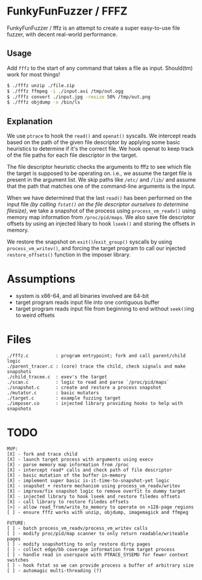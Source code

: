 # FunkyFunFuzzer / FFFZ

FunkyFunFuzzer / fffz is an attempt to create a super easy-to-use file fuzzer,
with decent real-world performance.

## Usage
Add `fffz` to the start of any command that takes a file as input. Should(tm)
work for most things!
```sh
$ ./fffz unzip ./file.zip
$ ./fffz ffmpeg -i ./input.avi /tmp/out.ogg
$ ./fffz convert ./input.jpg -resize 50% /tmp/out.png
$ ./fffz objdump -x /bin/ls
```

## Explanation
We use `ptrace` to hook the `read()` and `openat()` syscalls. We intercept
reads based on the path of the given file descriptor by applying some basic
heuristics to determine if it's the correct file. We hook openat to keep track
of the file paths for each file descriptor in the target.

The file descriptor heuristic checks the arguments to fffz to see which file
the target is supposed to be operating on. i.e., we assume the target file is
present in the argument list. We skip paths like `/etc/` and `/lib/` and assume
that the path that matches one of the command-line arguments is the input.

When we have determined that the last `read()` has been performed on the input
file _(by calling `fstat()` on the file descriptor ourselves to determine
filesize)_, we take a snapshot of the process using `process_vm_readv()` using
memory map information from `/proc/pid/maps`. We also save file descriptor
offsets by using an injected libary to hook `lseek()` and storing the offsets
in memory.

We restore the snapshot on `exit()`/`exit_group()` syscalls by using
`process_vm_writev()`, and forcing the target program to call our injected
`restore_offsets()` function in the imposer library.

# Assumptions
- system is x86-64, and all binaries involved are 64-bit
- target program reads input file into one contiguous buffer
- target program reads input file from beginning to end without `seek()`ing to
  weird offsets

# Files
```text
./fffz.c          : program entrypoint; fork and call parent/child logic
./parent_tracer.c : (core) trace the child, check signals and make snapshots
./child_tracee.c  : exev's the target
./scan.c          : logic to read and parse `/proc/pid/maps`
./snapshot.c      : create and restore a process snapshot
./mutator.c       : basic mutators
./target.c        : example fuzzing target
./imposer.co      : injected library providing hooks to help with snapshots
```

# TODO
```text
MVP:
[X]	- fork and trace child
[X]	- launch target process with arguments using execv
[X] - parse memory map information from /proc
[X]	- intercept read* calls and check path of file descriptor
[X]	- basic mutation of the buffer in-memory
[X] - implement super basic is-it-time-to-snapshot-yet logic
[X]	- snapshot + restore mechanism using process_vm_readv/writev
[X] - improve/fix snapshot logic to remove overfit to dummy target
[X] - injected library to hook lseek and restore filedes offsets
[X] - call library to restore filedes offsets
[>] - allow read_from/write_to_memory to operate on >128-page regions
[ ] - ensure fffz works with unzip, objdump, imagemagick and ffmpeg

FUTURE:
[ ] - batch process_vm_readv/process_vm_writev calls
[ ] - modify proc/pid/map scanner to only return readable/writeable pages
[ ] - modify snapshotting to only restore dirty pages
[ ] - collect edge/bb coverage information from target process
[ ] - handle read in userspace with PTRACE_SYSEMU for fewer context switches
[ ] - hook fstat so we can provide process a buffer of arbitrary size
[ ] - automagic multi-threading (?)
```
